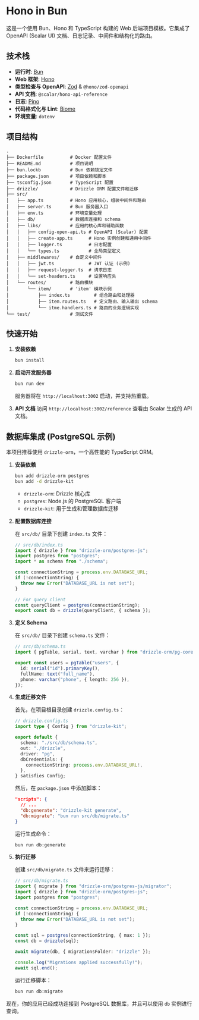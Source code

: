 # Hono in Bun

这是一个使用 Bun、Hono 和 TypeScript 构建的 Web 后端项目模板。它集成了 OpenAPI (Scalar UI) 文档、日志记录、中间件和结构化的路由。

## 技术栈

- **运行时**: [Bun](https://bun.sh/)
- **Web 框架**: [Hono](https://hono.dev/)
- **类型检查与 OpenAPI**: [Zod](https://zod.dev/) & `@hono/zod-openapi`
- **API 文档**: `@scalar/hono-api-reference`
- **日志**: [Pino](https://getpino.io/)
- **代码格式化与 Lint**: [Biome](https://biomejs.dev/)
- **环境变量**: `dotenv`

## 项目结构

```
.
├── Dockerfile          # Docker 配置文件
├── README.md           # 项目说明
├── bun.lockb           # Bun 依赖锁定文件
├── package.json        # 项目依赖和脚本
├── tsconfig.json       # TypeScript 配置
├── drizzle/            # Drizzle ORM 配置文件和迁移
├── src/
│   ├── app.ts          # Hono 应用核心，组装中间件和路由
│   ├── server.ts       # Bun 服务器入口
│   ├── env.ts          # 环境变量处理
│   ├── db/             # 数据库连接和 schema
│   ├── libs/           # 应用的核心库和辅助函数
│   │   ├── config-open-api.ts # OpenAPI (Scalar) 配置
│   │   ├── create-app.ts      # Hono 实例创建和通用中间件
│   │   ├── logger.ts          # 日志配置
│   │   └── types.ts           # 全局类型定义
│   ├── middlewares/    # 自定义中间件
│   │   ├── jwt.ts             # JWT 认证 (示例)
│   │   ├── request-logger.ts  # 请求日志
│   │   └── set-headers.ts     # 设置响应头
│   └── routes/         # 路由模块
│       └── item/       # 'item' 模块示例
│           ├── index.ts         # 组合路由和处理器
│           ├── item.routes.ts   # 定义路由、输入输出 schema
│           └── itme.handlers.ts # 路由的业务逻辑实现
└── test/               # 测试文件
```

## 快速开始

1.  **安装依赖**

    ```bash
    bun install
    ```

2.  **启动开发服务器**

    ```bash
    bun run dev
    ```

    服务器将在 `http://localhost:3002` 启动，并支持热重载。

3.  **API 文档**
    访问 `http://localhost:3002/reference` 查看由 Scalar 生成的 API 文档。

## 数据库集成 (PostgreSQL 示例)

本项目推荐使用 `drizzle-orm`，一个高性能的 TypeScript ORM。

1.  **安装依赖**

    ```bash
    bun add drizzle-orm postgres
    bun add -d drizzle-kit
    ```

    - `drizzle-orm`: Drizzle 核心库
    - `postgres`: Node.js 的 PostgreSQL 客户端
    - `drizzle-kit`: 用于生成和管理数据库迁移

2.  **配置数据库连接**

    在 `src/db/` 目录下创建 `index.ts` 文件：

    ```typescript
    // src/db/index.ts
    import { drizzle } from "drizzle-orm/postgres-js";
    import postgres from "postgres";
    import * as schema from "./schema";

    const connectionString = process.env.DATABASE_URL;
    if (!connectionString) {
      throw new Error("DATABASE_URL is not set");
    }

    // For query client
    const queryClient = postgres(connectionString);
    export const db = drizzle(queryClient, { schema });
    ```

3.  **定义 Schema**

    在 `src/db/` 目录下创建 `schema.ts` 文件：

    ```typescript
    // src/db/schema.ts
    import { pgTable, serial, text, varchar } from "drizzle-orm/pg-core";

    export const users = pgTable("users", {
      id: serial("id").primaryKey(),
      fullName: text("full_name"),
      phone: varchar("phone", { length: 256 }),
    });
    ```

4.  **生成迁移文件**

    首先，在项目根目录创建 `drizzle.config.ts`：

    ```typescript
    // drizzle.config.ts
    import type { Config } from "drizzle-kit";

    export default {
      schema: "./src/db/schema.ts",
      out: "./drizzle",
      driver: "pg",
      dbCredentials: {
        connectionString: process.env.DATABASE_URL!,
      },
    } satisfies Config;
    ```

    然后，在 `package.json` 中添加脚本：

    ```json
    "scripts": {
      // ...
      "db:generate": "drizzle-kit generate",
      "db:migrate": "bun run src/db/migrate.ts"
    }
    ```

    运行生成命令：

    ```bash
    bun run db:generate
    ```

5.  **执行迁移**

    创建 `src/db/migrate.ts` 文件来运行迁移：

    ```typescript
    // src/db/migrate.ts
    import { migrate } from "drizzle-orm/postgres-js/migrator";
    import { drizzle } from "drizzle-orm/postgres-js";
    import postgres from "postgres";

    const connectionString = process.env.DATABASE_URL;
    if (!connectionString) {
      throw new Error("DATABASE_URL is not set");
    }

    const sql = postgres(connectionString, { max: 1 });
    const db = drizzle(sql);

    await migrate(db, { migrationsFolder: "drizzle" });

    console.log("Migrations applied successfully!");
    await sql.end();
    ```

    运行迁移脚本：

    ```bash
    bun run db:migrate
    ```

现在，你的应用已经成功连接到 PostgreSQL 数据库，并且可以使用 `db` 实例进行查询。

